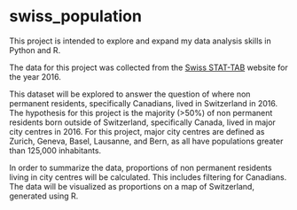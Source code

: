 # swiss_population


This project is intended to explore and expand my data analysis skills in Python and R. 

The data for this project was collected from the [Swiss STAT-TAB](https://www.pxweb.bfs.admin.ch/pxweb/en/px-x-0102010000_104/-/px-x-0102010000_104.px) website for the year 2016. 

This dataset will be explored to answer the question of where non permanent residents, specifically Canadians, lived in Switzerland in 2016. The hypothesis for this project is the majority (>50%) of non permanent residents born outside of Switzerland, specifically Canada, lived in major city centres in 2016. For this project, major city centres are defined as Zurich, Geneva, Basel, Lausanne, and Bern, as all have populations greater than 125,000 inhabitants. 

In order to summarize the data, proportions of non permanent residents living in city centres will be calculated. This includes filtering for Canadians. The data will be visualized as proportions on a map of Switzerland, generated using R. 